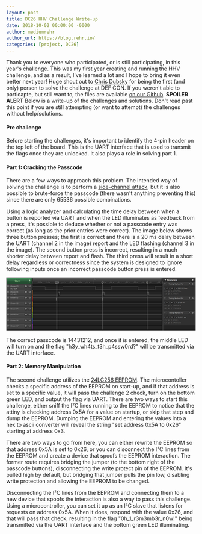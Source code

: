 ```yaml
---
layout: post
title: DC26 HHV Challenge Write-up
date: 2018-10-02 00:00:00 -0000
author: mediumrehr
author_url: https://blog.rehr.io/
categories: [project, DC26]
---
```


Thank you to everyone who participated, or is still participating, in this year's challenge. This was my first year creating and running the HHV challenge, and as a result, I've learned a lot and I hope to bring it even better next year! Huge shout out to [Chris Dubsky](https://twitter.com/Xtophr_KerrAvon) for being the first (and only) person to solve the challenge at DEF CON. If you weren't able to particapte, but still want to, the files are available [on our Github](https://github.com/DCHHV/DC26_HHV_RE). **SPOILER ALERT** Below is a write-up of the challenges and solutions. Don't read past this point if you are still attempting (or want to attempt) the challenges without help/solutions.

#### Pre challenge

Before starting the challenges, it's important to identify the 4-pin header on the top left of the board. This is the UART interface that is used to transmit the flags once they are unlocked. It also plays a role in solving part 1.

#### Part 1: Cracking the Passcode
There are a few ways to approach this problem. The intended way of solving the challenge is to perform a [side-channel attack](https://en.wikipedia.org/wiki/Side-channel_attack), but it is also possible to brute-force the passcode (there wasn't anything preventing this) since there are only 65536 possible combinations.

Using a logic analyzer and calculating the time delay between when a button is reported via UART and when the LED illuminates as feedback from a press, it's possible to deduce whether or not a passcode entry was correct (as long as the prior entries were correct). The image below shows three button presses; the first is correct and there is a 20 ms delay between the UART (channel 2 in the image) report and the LED flashing (channel 3 in the image). The second button press is incorrect, resulting in a much shorter delay between report and flash. The third press will result in a short delay regardless or correctness since the system is designed to ignore following inputs once an incorrect passcode button press is entered.

![](/assets/timing_capture.png)

The correct passcode is 14431212, and once it is entered, the middle LED will turn on and the flag "h3y_wh4ts_t3h_p4ssw0rd?" will be transmitted via the UART interface.

#### Part 2: Memory Manipulation

The second challenge utilizes the [24LC256 EEPROM](https://www.digikey.com/product-detail/en/microchip-technology/24LC256-I-P/24LC256-I-P-ND/273431). The microcontoller checks a specific address of the EEPROM on start-up, and if that address is set to a specific value, it will pass the challenge 2 check, turn on the bottom green LED, and output the flag via UART. There are two ways to start this challenge, either sniff the I²C lines running to the EEPROM to notice that the attiny is checking address 0x5A for a value on startup, or skip that step and dump the EEPROM. Dumping the EEPROM and entering the values into a hex to ascii converter will reveal the string "set address 0x5A to 0x26" starting at address 0x3.

There are two ways to go from here, you can either rewrite the EEPROM so that address 0x5A is set to 0x26, or you can disconnect the I²C lines from the EEPROM and create a device that spoofs the EEPROM interaction. The former route requires bridging the jumper (to the bottom right of the passcode buttons), disconnecting the write protect pin of the EEPROM. It's pulled high by default, but bridging that jumper pulls the pin low, disabling write protection and allowing the EEPROM to be changed.

Disconnecting the I²C lines from the EEPROM and connecting them to a new device that spoofs the interaction is also a way to pass this challenge. Using a microcontroller, you can set it up as an I²C slave that listens for requests on address 0x5A. When it does, respond with the value 0x26, and that will pass that check, resulting in the flag "0h_1_r3m3mb3r_n0w!" being transmitted via the UART interface and the bottom green LED illuminating.
